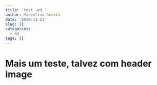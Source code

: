 ```yaml
---
title: 'test .md '
author: Marcelino Guerra
date: '2020-11-21'
slug: []
categories:
  - md
tags: []
---
```


# Mais um teste, talvez com header image